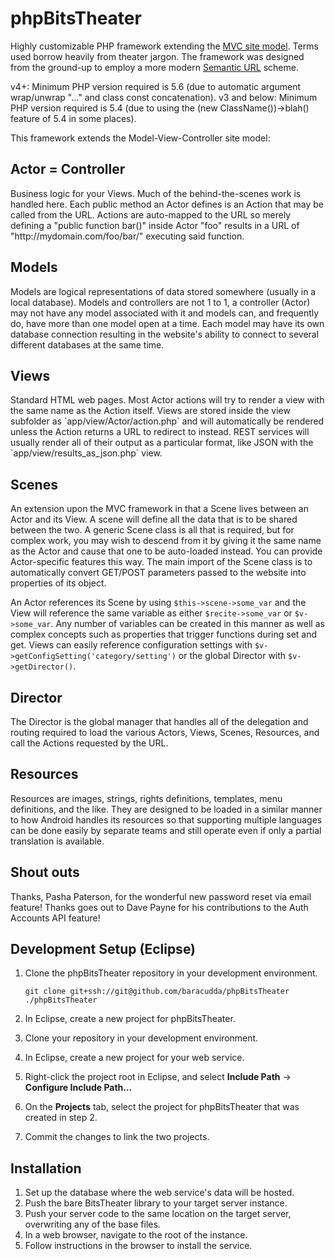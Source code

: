 phpBitsTheater
==============

Highly customizable PHP framework extending the [MVC site model](https://en.wikipedia.org/wiki/Model%E2%80%93view%E2%80%93controller). Terms used borrow heavily from theater jargon. The framework was designed from the ground-up to employ a more modern [Semantic URL](https://en.wikipedia.org/wiki/Semantic_URL) scheme.

v4+:
Minimum PHP version required is 5.6 (due to automatic argument wrap/unwrap "..." and class const concatenation).
v3 and below:
Minimum PHP version required is 5.4 (due to using the (new ClassName())->blah() feature of 5.4 in some places).

This framework extends the Model-View-Controller site model:

<h2>Actor = Controller</h2>
Business logic for your Views. Much of the behind-the-scenes work is handled here. Each public method an Actor
defines is an Action that may be called from the URL. Actions are auto-mapped to the URL so merely defining
a "public function bar()" inside Actor "foo" results in a URL of "http://mydomain.com/foo/bar/" executing
said function.

<h2>Models</h2>
Models are logical representations of data stored somewhere (usually in a local database).
Models and controllers are not 1 to 1, a controller (Actor) may not have any model associated with it and 
models can, and frequently do, have more than one model open at a time. Each model may have its own database
connection resulting in the website's ability to connect to several different databases at the same time.

<h2>Views</h2>
Standard HTML web pages. Most Actor actions will try to render a view with the same name as the Action itself.
Views are stored inside the view subfolder as `app/view/Actor/action.php` and will automatically be rendered
unless the Action returns a URL to redirect to instead. REST services will usually render all of their output
as a particular format, like JSON with the `app/view/results_as_json.php` view.

<h2>Scenes</h2>
An extension upon the MVC framework in that a Scene lives between an Actor and its View. A scene will define
all the data that is to be shared between the two. A generic Scene class is all that is required, but for 
complex work, you may wish to descend from it by giving it the same name as the Actor and cause that one to
be auto-loaded instead. You can provide Actor-specific features this way. The main import of the Scene class is to
automatically convert GET/POST parameters passed to the website into properties of its object.

An Actor references its Scene by using `$this->scene->some_var` and the View will reference the same 
variable as either `$recite->some_var` or `$v->some_var`.  Any number of variables can be created in this 
manner as well as complex concepts such as properties that trigger functions during set and get.
Views can easily reference configuration settings with `$v->getConfigSetting('category/setting')` or
the global Director with `$v->getDirector()`.

<h2>Director</h2>
The Director is the global manager that handles all of the delegation and routing required to load the various
Actors, Views, Scenes, Resources, and call the Actions requested by the URL.

<h2>Resources</h2>
Resources are images, strings, rights definitions, templates, menu definitions, and the like. They are designed
to be loaded in a similar manner to how Android handles its resources so that supporting multiple languages
can be done easily by separate teams and still operate even if only a partial translation is available.

<h2>Shout outs</h2>
Thanks, Pasha Paterson, for the wonderful new password reset via email feature!
Thanks goes out to Dave Payne for his contributions to the Auth Accounts API feature!

## Development Setup (Eclipse) ##

1. Clone the phpBitsTheater repository in your development environment.

    ```
    git clone git+ssh://git@github.com/baracudda/phpBitsTheater ./phpBitsTheater
    ```

2. In Eclipse, create a new project for phpBitsTheater. 
3. Clone your repository in your development environment.
4. In Eclipse, create a new project for your web service.
5. Right-click the project root in Eclipse, and select **Include Path** →
   **Configure Include Path…**
6. On the **Projects** tab, select the project for phpBitsTheater that was
   created in step 2.
7. Commit the changes to link the two projects.

## Installation ##

1. Set up the database where the web service's data will be hosted.
2. Push the bare BitsTheater library to your target server instance.
3. Push your server code to the same location on the target server,
   overwriting any of the base files.
4. In a web browser, navigate to the root of the instance.
5. Follow instructions in the browser to install the service.
